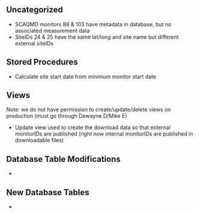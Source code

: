 
## Uncategorized
- SCAQMD monitors 88 & 103 have metadata in database, but no associated measurement data
- SiteIDs 24 & 25 have the same lat/long and site name but different external siteIDs

## Stored Procedures
- Calculate site start date from minimum monitor start date


## Views
Note: we do not have permission to create/update/delete views on production (must go through Dewayne D/Mike E)
- Update view used to create the download data so that external monitorIDs are published (right now internal monitorIDs are published in downloadable files)


## Database Table Modifications
-

## New Database Tables
-


